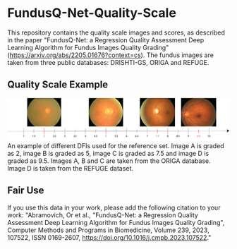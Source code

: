 # FundusQ-Net-Quality-Scale
This repository contains the quality scale images and scores, as described in the paper "FundusQ-Net: a Regression Quality Assessment Deep Learning Algorithm for Fundus Images Quality Grading" (https://arxiv.org/abs/2205.01676?context=cs). The fundus images are taken from three public databases: DRISHTI-GS, ORIGA and REFUGE.

## Quality Scale Example
<img src="/Quality Scale Example/Quality_Scale.png">
An example of different DFIs used for the reference set. Image A is graded as 2, image B is graded as 5, image C is graded as 7.5 and
image D is graded as 9.5. Images A, B and C are taken from the ORIGA database. Image D is taken from the REFUGE dataset.

## Fair Use
If you use this data in your work, please add the following citation to your work:
"Abramovich, Or et al., "FundusQ-Net: a Regression Quality Assessment Deep Learning Algorithm for Fundus Images Quality Grading", Computer Methods and Programs in Biomedicine, Volume 239, 2023, 107522, ISSN 0169-2607,
https://doi.org/10.1016/j.cmpb.2023.107522."
